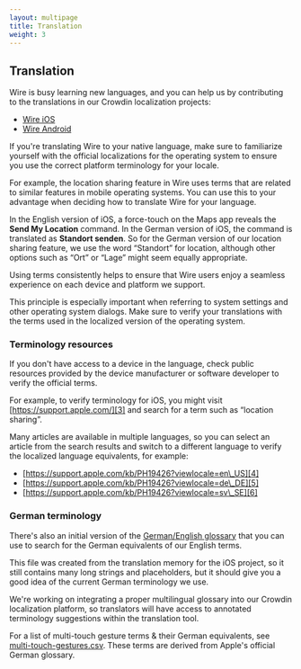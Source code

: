 ```yaml
---
layout: multipage
title: Translation
weight: 3
---
```


## Translation

Wire is busy learning new languages, and you can help us by contributing to the translations in our Crowdin localization projects:

* [Wire iOS][1]
* [Wire Android][2]

If you're translating Wire to your native language, make sure to familiarize yourself with the official localizations for the operating system to ensure you use the correct platform terminology for your locale.

For example, the location sharing feature in Wire uses terms that are related to similar features in mobile operating systems. You can use this to your advantage when deciding how to translate Wire for your language.

In the English version of iOS, a force-touch on the Maps app reveals the **Send My Location** command. In the German version of iOS, the command is translated as **Standort senden**. So for the German version of our location sharing feature, we use the word “Standort” for location, although other options such as “Ort” or “Lage” might seem equally appropriate.

Using terms consistently helps to ensure that Wire users enjoy a seamless experience on each device and platform we support.

This principle is especially important when referring to system settings and other operating system dialogs. Make sure to verify your translations with the terms used in the localized version of the operating system.

### Terminology resources

If you don't have access to a device in the language, check public resources provided by the device manufacturer or software developer to verify the official terms.

For example, to verify terminology for iOS, you might visit [https://support.apple.com/][3] and search for a term such as “location sharing”.

Many articles are available in multiple languages, so you can select an article from the search results and switch to a different language to verify the localized language equivalents, for example:

* [https://support.apple.com/kb/PH19426?viewlocale=en\_US][4]
* [https://support.apple.com/kb/PH19426?viewlocale=de\_DE][5]
* [https://support.apple.com/kb/PH19426?viewlocale=sv\_SE][6]


### German terminology

There's also an initial version of the [German/English glossary][7] that you can use to search for the German equivalents of our English terms.

This file was created from the translation memory for the iOS project, so it still contains many long strings and placeholders, but it should give you a good idea of the current German terminology we use.

We're working on integrating a proper multilingual glossary into our Crowdin localization platform, so translators will have access to annotated terminology suggestions within the translation tool.

For a list of multi-touch gesture terms & their German equivalents, see [multi-touch-gestures.csv][8]. These terms are derived from Apple's official German glossary.


[1]: https://crowdin.com/project/wire-ios
[2]: https://crowdin.com/project/wire-android
[3]: https://support.apple.com/
[4]: https://support.apple.com/kb/PH19426?viewlocale=en_US
[5]: https://support.apple.com/kb/PH19426?viewlocale=de_DE
[6]: https://support.apple.com/kb/PH19426?viewlocale=sv_SE
[7]: https://github.com/wearezeta/copywriting/blob/master/Glossary/Wire-iOS_EN-DE.csv
[8]: https://github.com/wearezeta/copywriting/blob/master/Glossary/multi-touch-gestures.csv
